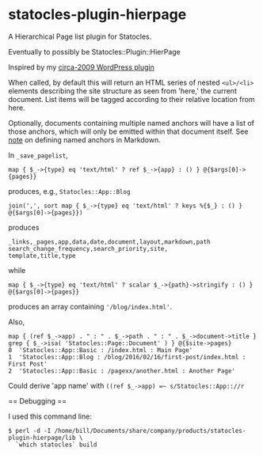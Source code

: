# statocles-plugin-hierpage
A Hierarchical Page list plugin for Statocles.

Eventually to possibly be Statocles::Plugin::HierPage

Inspired by my [circa-2009 WordPress plugin](https://wordpress.org/plugins/hierarchical-pages/)

When called, by default this will return an HTML series of nested `<ul>/<li>` elements
describing the site structure as seen from 'here,' the current document.  List items will be tagged
according to their relative location from here.

Optionally, documents containing multiple named anchors will have a list of those anchors,
which will only be emitted within that document itself. See [note](http://stackoverflow.com/questions/5319754/cross-reference-named-anchor-in-markdown) on
defining named anchors in Markdown.

In `_save_pagelist`,

    map { $_->{type} eq 'text/html' ? ref $_->{app} : () } @{$args[0]->{pages}}

produces, e.g., `Statocles::App::Blog`

    join(',', sort map { $_->{type} eq 'text/html' ? keys %{$_} : () } @{$args[0]->{pages}})

produces

    _links,_pages,app,data,date,document,layout,markdown,path
    search_change_frequency,search_priority,site,
    template,title,type

while

    map { $_->{type} eq 'text/html' ? scalar $_->{path}->stringify : () } @{$args[0]->{pages}}

produces an array containing `'/blog/index.html'`.

Also,
        
    map { (ref $_->app) . " : " . $_->path . " : " . $_->document->title } grep { $_->isa( 'Statocles::Page::Document' ) } @{$site->pages}  
    0  'Statocles::App::Basic : /index.html : Main Page'
    1  'Statocles::App::Blog : /blog/2016/02/16/first-post/index.html : First Post'
    2  'Statocles::App::Basic : /pagexx/another.html : Another Page'

Could derive 'app name' with `((ref $_->app) =~ s/Statocles::App:://r`

== Debugging ==

I used this command line:

    $ perl -d -I /home/bill/Documents/share/company/products/statocles-plugin-hierpage/lib \
      `which statocles` build


